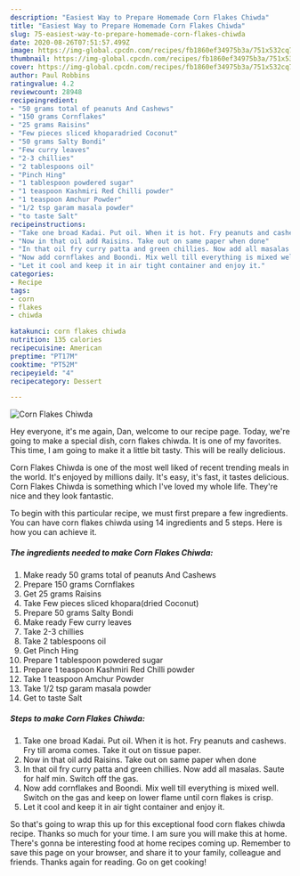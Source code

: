 ```yaml
---
description: "Easiest Way to Prepare Homemade Corn Flakes Chiwda"
title: "Easiest Way to Prepare Homemade Corn Flakes Chiwda"
slug: 75-easiest-way-to-prepare-homemade-corn-flakes-chiwda
date: 2020-08-26T07:51:57.499Z
image: https://img-global.cpcdn.com/recipes/fb1860ef34975b3a/751x532cq70/corn-flakes-chiwda-recipe-main-photo.jpg
thumbnail: https://img-global.cpcdn.com/recipes/fb1860ef34975b3a/751x532cq70/corn-flakes-chiwda-recipe-main-photo.jpg
cover: https://img-global.cpcdn.com/recipes/fb1860ef34975b3a/751x532cq70/corn-flakes-chiwda-recipe-main-photo.jpg
author: Paul Robbins
ratingvalue: 4.2
reviewcount: 28948
recipeingredient:
- "50 grams total of peanuts And Cashews"
- "150 grams Cornflakes"
- "25 grams Raisins"
- "Few pieces sliced khoparadried Coconut"
- "50 grams Salty Bondi"
- "Few curry leaves"
- "2-3 chillies"
- "2 tablespoons oil"
- "Pinch Hing"
- "1 tablespoon powdered sugar"
- "1 teaspoon Kashmiri Red Chilli powder"
- "1 teaspoon Amchur Powder"
- "1/2 tsp garam masala powder"
- "to taste Salt"
recipeinstructions:
- "Take one broad Kadai. Put oil. When it is hot. Fry peanuts and cashews. Fry till aroma comes. Take it out on tissue paper."
- "Now in that oil add Raisins. Take out on same paper when done"
- "In that oil fry curry patta and green chillies. Now add all masalas. Saute for half min. Switch off the gas."
- "Now add cornflakes and Boondi. Mix well till everything is mixed well. Switch on the gas and keep on lower flame until corn flakes is crisp."
- "Let it cool and keep it in air tight container and enjoy it."
categories:
- Recipe
tags:
- corn
- flakes
- chiwda

katakunci: corn flakes chiwda 
nutrition: 135 calories
recipecuisine: American
preptime: "PT17M"
cooktime: "PT52M"
recipeyield: "4"
recipecategory: Dessert

---
```



![Corn Flakes Chiwda](https://img-global.cpcdn.com/recipes/fb1860ef34975b3a/751x532cq70/corn-flakes-chiwda-recipe-main-photo.jpg)

Hey everyone, it's me again, Dan, welcome to our recipe page. Today, we're going to make a special dish, corn flakes chiwda. It is one of my favorites. This time, I am going to make it a little bit tasty. This will be really delicious.

Corn Flakes Chiwda is one of the most well liked of recent trending meals in the world. It's enjoyed by millions daily. It's easy, it's fast, it tastes delicious. Corn Flakes Chiwda is something which I've loved my whole life. They're nice and they look fantastic.




To begin with this particular recipe, we must first prepare a few ingredients. You can have corn flakes chiwda using 14 ingredients and 5 steps. Here is how you can achieve it.

<!--inarticleads1-->

##### The ingredients needed to make Corn Flakes Chiwda:

1. Make ready 50 grams total of peanuts And Cashews
1. Prepare 150 grams Cornflakes
1. Get 25 grams Raisins
1. Take Few pieces sliced khopara(dried Coconut)
1. Prepare 50 grams Salty Bondi
1. Make ready Few curry leaves
1. Take 2-3 chillies
1. Take 2 tablespoons oil
1. Get Pinch Hing
1. Prepare 1 tablespoon powdered sugar
1. Prepare 1 teaspoon Kashmiri Red Chilli powder
1. Take 1 teaspoon Amchur Powder
1. Take 1/2 tsp garam masala powder
1. Get to taste Salt




<!--inarticleads2-->

##### Steps to make Corn Flakes Chiwda:

1. Take one broad Kadai. Put oil. When it is hot. Fry peanuts and cashews. Fry till aroma comes. Take it out on tissue paper.
1. Now in that oil add Raisins. Take out on same paper when done
1. In that oil fry curry patta and green chillies. Now add all masalas. Saute for half min. Switch off the gas.
1. Now add cornflakes and Boondi. Mix well till everything is mixed well. Switch on the gas and keep on lower flame until corn flakes is crisp.
1. Let it cool and keep it in air tight container and enjoy it.




So that's going to wrap this up for this exceptional food corn flakes chiwda recipe. Thanks so much for your time. I am sure you will make this at home. There's gonna be interesting food at home recipes coming up. Remember to save this page on your browser, and share it to your family, colleague and friends. Thanks again for reading. Go on get cooking!
